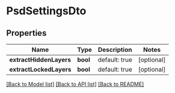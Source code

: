 # PsdSettingsDto

## Properties
Name | Type | Description | Notes
------------ | ------------- | ------------- | -------------
**extractHiddenLayers** | **bool** | default: true | [optional] 
**extractLockedLayers** | **bool** | default: true | [optional] 

[[Back to Model list]](../README.md#documentation-for-models) [[Back to API list]](../README.md#documentation-for-api-endpoints) [[Back to README]](../README.md)



